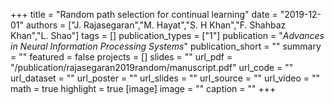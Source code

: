 +++
title = "Random path selection for continual learning"
date = "2019-12-01"
authors = ["J. Rajasegaran","M. Hayat","S. H Khan","F. Shahbaz Khan","L. Shao"]
tags = []
publication_types = ["1"]
publication = "_Advances in Neural Information Processing Systems_"
publication_short = ""
summary = ""
featured = false
projects = []
slides = ""
url_pdf = "/publication/rajasegaran2019random/manuscript.pdf"
url_code = ""
url_dataset = ""
url_poster = ""
url_slides = ""
url_source = ""
url_video = ""
math = true
highlight = true
[image]
image = ""
caption = ""
+++

